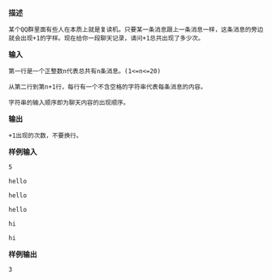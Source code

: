 **描述**

    某个QQ群里面有些人在本质上就是复读机。只要某一条消息跟上一条消息一样，这条消息的旁边就会出现+1的字样。现在给你一段聊天记录，请问+1总共出现了多少次。

**输入**

    第一行是一个正整数n代表总共有n条消息。(1<=n<=20)

    从第二行到第n+1行，每行有一个不含空格的字符串代表每条消息的内容。

    字符串的输入顺序即为聊天内容的出现顺序。

**输出**

    +1出现的次数，不要换行。

**样例输入** 

    5

    hello

    hello

    hello

    hi

    hi

**样例输出**

    3